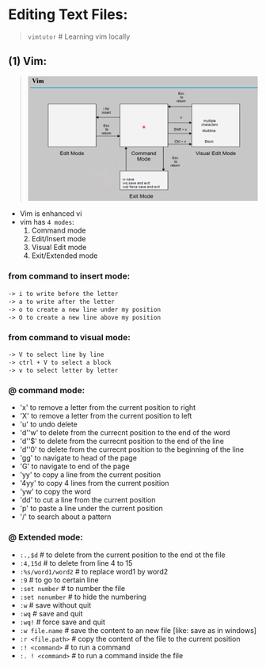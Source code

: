 # Editing Text Files:
>``vimtutor`` # Learning vim locally

## (1) Vim:
>![alt text](screens/image-18.png)
- Vim is enhanced vi
- vim has `4 modes`:
    1) Command          mode 
    2) Edit/Insert      mode 
    3) Visual Edit      mode 
    4) Exit/Extended    mode  

### from command to insert mode:
    -> i to write before the letter
    -> a to write after the letter
    -> o to create a new line under my position  
    -> O to create a new line above my position 

### from command to visual mode:
    -> V to select line by line
    -> ctrl + V to select a block 
    -> v to select letter by letter 

### @ command mode:
- 'x' to remove a letter from the current position to right
- 'X' to remove a letter from the current position to left
- 'u' to undo delete
- 'd''w' to delete from the currecnt position to the end of the word 
- 'd''$' to delete from the currecnt position to the end of the line 
- 'd''0' to delete from the currecnt position to the beginning of the line 
- 'gg' to navigate to head of the page  
- 'G' to navigate to end of the page  
- 'yy' to copy a line from the current position
- '4yy' to copy 4 lines from the current position   
- 'yw' to copy the word  
- 'dd' to cut a line from the current position
- 'p' to paste a line under the current position
- '/' to search about a pattern

### @ Extended mode:
- ``:.,$d``             # to delete from the current position to the end ot the file  
- ``:4,15d``            # to delete from line 4 to 15 
- ``:%s/word1/word2``   # to replace word1 by word2
- ``:9``                # to go to certain line
- ``:set number``       # to number the file  
- ``:set nonumber``     # to hide the numbering 
- ``:w``                # save without quit 
- ``:wq``               # save and quit
- ``:wq!``              # force save and quit 
- ``:w file.name``      # save the content to an new file [like: save as in windows]
- ``:r <file.path>``    # copy the content of the file to the current position 
- ``:! <command>``      # to run a command 
- ``:. ! <command>``    # to run a command inside the file 